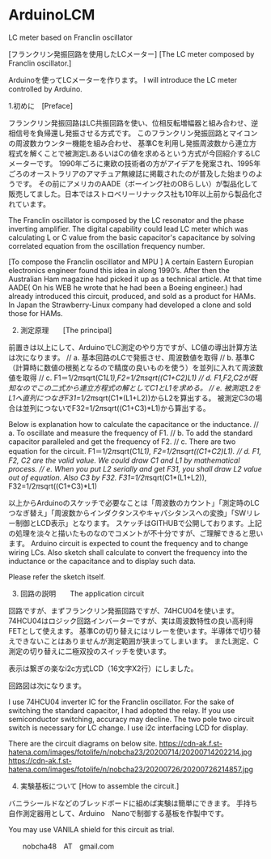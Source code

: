 # ArduinoLCM
LC meter based on Franclin oscillator

[フランクリン発振回路を使用したLCメーター]
[The LC meter composed by Franclin oscillator.]

Arduinoを使ってLCメーターを作ります。
I will introduce the LC meter controlled by Arduino.

1.初めに　[Preface]

フランクリン発振回路はLC共振回路を使い、位相反転増幅器と組み合わせ、逆相信号を負帰還し発振させる方式です。
このフランクリン発振回路とマイコンの周波数カウンター機能を組み合わせ、
基準Cを利用し発振周波数から連立方程式を解くことで被測定LあるいはCの値を求めるという方式が今回紹介するLCメーターです。
1990年ごろに東欧の技術者の方がアイデアを発案され、1995年ごろのオーストラリアのアマチュア無線誌に掲載されたのが普及した始まりのようです。
その前にアメリカのAADE（ボーイング社のOBらしい）が製品化して販売してました。日本ではストロベリーリナックス社も10年以上前から製品化されています。

The Franclin oscillator is composed by the LC resonator and the phase inverting amplifier. 
The digital capability could lead LC meter which was calculating L or C value from the basic capacitor's capacitance by solving correlated equation from the oscillation frequency number.

[To compose the Franclin oscillator and MPU ]
A certain Eastern Europian electronics engineer found this idea in along 1990’s. 
After then the Australian Ham magazine had picked it up as a technical article. 
At that time AADE( On his WEB he wrote that he had been a Boeing engineer.) had already introduced this circuit, produced, and sold as a product for HAMs. 
In Japan the Strawberry-Linux company had developed a clone and sold those for HAMs.


2. 測定原理　　[The principal]

前置きは以上にして、ArduinoでLC測定のやり方ですが、LC値の導出計算方法は次になります。
// a.	基本回路のLCで発振させ、周波数値を取得
// b.	基準C（計算時に数値の根拠となるので精度の良いものを使う）を並列に入れて周波数値を取得
// c.	F1＝1/2*π*sqrt(C1*L1),F2=1/2*π*sqrt((C1+C2)*L1)
// d.	F1,F2,C2が既知なのでこの二式から連立方程式の解としてC1とL1を求める。
// e.	被測定L2をL1へ直列につなぎF31=1/2*π*sqrt(C1*(L1+L2))からL2を算出する。
被測定C3の場合は並列につないでF32=1/2*π*sqrt((C1+C3)*L1)から算出する。

Below is explanation how to calculate the capacitance or the inductance.
// a. To oscillate and measure the frequency of F1.
// b. To add the standard capacitor paralleled and get the frequency of F2.
// c. There are two equation for the circuit. F1＝1/2*π*sqrt(C1*L1), F2=1/2*π*sqrt((C1+C2)*L1).
// d. F1, F2, C2 are the valid value. We could draw C1 and L1 by mathematical process.
// e. When you put L2 serially and get F31, you shall draw L2 value out of equation. Also C3 by F32.
F31=1/2*π*sqrt(C1*(L1+L2)), F32=1/2*π*sqrt((C1+C3)*L1)

以上からArduinoのスケッチで必要なことは「周波数のカウント」「測定時のLCつなぎ替え」「周波数からインダクタンスやキャパシタンスへの変換」「SWリレー制御とLCD表示」となります。
スケッチはGITHUBで公開しております。上記の処理を淡々と描いたものなのでコメントが不十分ですが、ご理解できると思います。
Arduino circuit is expected to count the frequency and to change wiring LCs.
Also sketch shall calculate to convert the frequency into the inductance or the capacitance and to display such data.

Please refer the sketch itself.

3. 回路の説明　　The application circuit

回路ですが、まずフランクリン発振回路ですが、74HCU04を使います。74HCU04はロジック回路インバーターですが、実は周波数特性の良い高利得FETとして使えます。
基準Cの切り替えにはリレーを使います。半導体で切り替えできないことはありませんが測定範囲が狭まってしまいます。
またL測定、C測定の切り替えに二極双投のスイッチを使います。

表示は繋ぎの楽なi2c方式LCD（16文字X2行）にしました。

回路図は次になります。

I use 74HCU04 inverter IC for the Franclin oscillator. For the sake of switching the standard capacitor, I had adopted the relay. 
If you use semiconductor switching, accuracy may decline. The two pole two circuit switch is necessary for LC change.
I use i2c interfacing LCD for display.

There are the circuit diagrams on below site.
https://cdn-ak.f.st-hatena.com/images/fotolife/n/nobcha23/20200714/20200714202214.jpg
https://cdn-ak.f.st-hatena.com/images/fotolife/n/nobcha23/20200726/20200726214857.jpg

4. 実験基板について  [How to assemble the circuit.]

バニラシールドなどのブレッドボードに組めば実験は簡単にできます。
手持ち自作測定器用として、Arduino　Nanoで制御する基板を作製中です。

You may use VANILA shield for this circuit as trial.

　　nobcha48　AT　gmail.com
